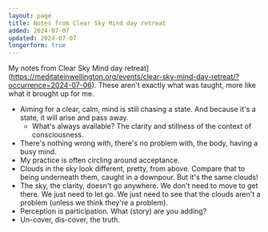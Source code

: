 ```yaml
---
layout: page
title: Notes from Clear Sky Mind day retreat
added: 2024-07-07
updated: 2024-07-07
longerform: true
---
```


My notes from Clear Sky Mind day retreat](https://meditateinwellington.org/events/clear-sky-mind-day-retreat/?occurrence=2024-07-06). These aren't exactly what was taught, more like what it brought up for me.

- Aiming for a clear, calm, mind is still chasing a state. And because it's a state, it will arise and pass away.
    - What's always available? The clarity and stillness of the context of consciousness.
- There's nothing wrong with, there's no problem with, the body, having a busy mind.
- My practice is often circling around acceptance.
- Clouds in the sky look different, pretty, from above. Compare that to being underneath them, caught in a downpour. But it's the same clouds!
- The sky, the clarity, doesn't go anywhere. We don't need to move to get there. We just need to let go. We just need to see that the clouds aren't a problem (unless we think they're a problem).
- Perception is participation. What (story) are you adding?
- Un-cover, dis-cover, the truth.


